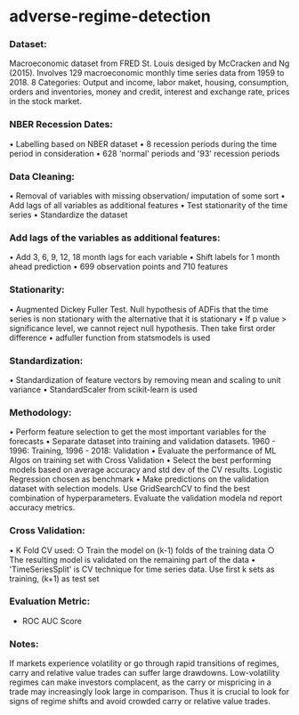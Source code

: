 # adverse-regime-detection

### Dataset: 
Macroeconomic dataset from FRED St. Louis desiged by McCracken and Ng (2015).
Involves 129 macroeconomic monthly time series data from 1959 to 2018.
8 Categories: Output and income, labor maket, housing, consumption, orders and inventories, money and credit, interest and exchange rate, prices in the stock market.

### NBER Recession Dates:
• Labelling based on NBER dataset
• 8 recession periods during the time period in consideration
• 628 'normal' periods and '93' recession periods

### Data Cleaning:
• Removal of variables with missing observation/ imputation of some sort
• Add lags of all variables as additional features
• Test stationarity of the time series
• Standardize the dataset

### Add lags of the variables as additional features:
• Add 3, 6, 9, 12, 18 month lags for each variable
• Shift labels for 1 month ahead prediction
• 699 observation points and 710 features

### Stationarity:
• Augmented Dickey Fuller Test. Null hypothesis of ADFis that the time series is non stationary with the alternative that it is stationary
• If p value > significance level, we cannot reject null hypothesis. Then take first order difference
• adfuller function from statsmodels is used

### Standardization:
• Standardization of feature vectors by removing mean and scaling to unit variance
• StandardScaler from scikit-learn is used

### Methodology:
• Perform feature selection to get the most important variables for the forecasts
• Separate dataset into training and validation datasets. 1960 - 1996: Training, 1996 - 2018: Validation
• Evaluate the performance of ML Algos on training set with Cross Validation
• Select the best performing models based on average accuracy and std dev of the CV results. Logistic Regression chosen as benchmark
• Make predictions on the validation dataset with selection models. Use GridSearchCV to find the best combination of hyperparameters. Evaluate the validation modela nd report accuracy metrics.

### Cross Validation:
• K Fold CV used:
	○ Train the model on (k-1) folds of the training data
	○ The resulting model is validated on the remaining part of the data
• 'TimeSeriesSplit' is CV technique for time series data. Use first k sets as training, (k+1) as test set

### Evaluation Metric: 
* ROC AUC Score

### Notes:

If markets experience volatility or go through rapid transitions of regimes, carry and relative value trades can suffer large drawdowns. 
Low-volatility regimes can make investors complacent, as the carry or mispricing in a trade may increasingly look large in comparison.
Thus it is crucial to look for signs of regime shifts and avoid crowded carry or relative value trades.